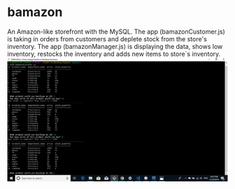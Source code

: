 # bamazon
An Amazon-like storefront with the MySQL. The app (bamazonCustomer.js) is taking in orders from customers and deplete stock from the store's inventory.  The app (bamazonManager.js) is displaying the data, shows low inventory, restocks the inventory and adds new items to store`s inventory. 
![Screenshot](https://github.com/AlexGreen92/bamazon/blob/master/Screenshot%20(21).png)
